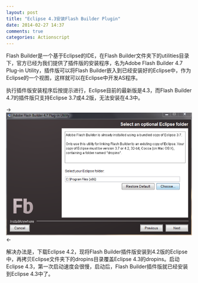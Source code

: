 ```yaml
---
layout: post
title: "Eclipse 4.3安装Flash Builder Plugin"
date: 2014-02-27 14:37
comments: true
categories: Actionscript
---
```


Flash Builder是一个基于Eclipse的IDE，在Flash Builder文件夹下的utilities目录下，官方已经为我们提供了插件版的安装程序，名为Adobe Flash Builder 4.7 Plug-in Utility，插件版可以将Flash Builder嵌入到已经安装好的Eclipse中，作为Eclipse的一个视图，这样就可以在Eclipse中开发AS程序。

执行插件版安装程序后按提示进行，Eclipse目前的最新版是4.3，而Flash Builder 4.7的插件版只支持Eclipse 3.7或4.2版，无法安装在4.3中。

->![Alt text](/upload/flashbuilder4.7plugin.png)<-

解决办法是，下载Eclipse 4.2，现将Flash Builder插件版安装到4.2版的Eclipse中，再拷贝Eclipse文件夹下的dropins目录覆盖Eclipse 4.3的dropins。启动Eclipse 4.3，第一次启动速度会很慢，启动后，Flash Builder插件版就已经安装到Eclipse 4.3中了。